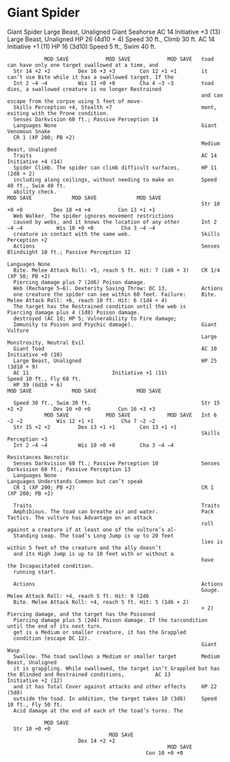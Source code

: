 # Giant Spider

Giant Spider
                                                                   Large Beast, Unaligned
      Giant Seahorse                                               AC 14 		                   Initiative +3 (13)
      Large Beast, Unaligned                                       HP 26 (4d10 + 4)
                                                                   Speed 30 ft., Climb 30 ft.
      AC 14 		                   Initiative +1 (11)
      HP 16 (3d10)
      Speed 5 ft., Swim 40 ft.

                MOD SAVE            MOD SAVE            MOD SAVE   toad can have only one target swallowed at a time, and
      Str 14 +2 +2         Dex 16 +3 +3        Con 12 +1 +1        it can’t use Bite while it has a swallowed target. If the
      Int 2 −4 −4          Wis 11 +0 +0        Cha 4 −3 −3         toad dies, a swallowed creature is no longer Restrained
                                                                   and can escape from the corpse using 5 feet of move-
      Skills Perception +4, Stealth +7                             ment, exiting with the Prone condition.
      Senses Darkvision 60 ft.; Passive Perception 14
      Languages None                                               Giant Venomous Snake
      CR 1 (XP 200; PB +2)
                                                                   Medium Beast, Unaligned
      Traits                                                       AC 14 		                  Initiative +4 (14)
      Spider Climb. The spider can climb difficult surfaces,       HP 11 (2d8 + 2)
      including along ceilings, without needing to make an         Speed 40 ft., Swim 40 ft.
      ability check.                                                         MOD SAVE             MOD SAVE             MOD SAVE
                                                                   Str 10 +0 +0          Dex 18 +4 +4         Con 13 +1 +1
      Web Walker. The spider ignores movement restrictions
      caused by webs, and it knows the location of any other       Int 2 −4 −4           Wis 10 +0 +0         Cha 3 −4 −4
      creature in contact with the same web.                       Skills Perception +2
      Actions                                                      Senses Blindsight 10 ft.; Passive Perception 12
                                                                   Languages None
      Bite. Melee Attack Roll: +5, reach 5 ft. Hit: 7 (1d8 + 3)    CR 1/4 (XP 50; PB +2)
      Piercing damage plus 7 (2d6) Poison damage.
      Web (Recharge 5–6). Dexterity Saving Throw: DC 13,           Actions
      one creature the spider can see within 60 feet. Failure:     Bite. Melee Attack Roll: +6, reach 10 ft. Hit: 6 (1d4 + 4)
      The target has the Restrained condition until the web is     Piercing damage plus 4 (1d8) Poison damage.
      destroyed (AC 10; HP 5; Vulnerability to Fire damage;
      Immunity to Poison and Psychic damage).                      Giant Vulture
                                                                   Large Monstrosity, Neutral Evil
      Giant Toad                                                   AC 10		                     Initiative +0 (10)
      Large Beast, Unaligned                                       HP 25 (3d10 + 9)
      AC 11 		                  Initiative +1 (11)                 Speed 10 ft., Fly 60 ft.
      HP 39 (6d10 + 6)                                                       MOD SAVE             MOD SAVE             MOD SAVE

      Speed 30 ft., Swim 30 ft.                                    Str 15 +2 +2          Dex 10 +0 +0         Con 16 +3 +3
                MOD SAVE            MOD SAVE            MOD SAVE   Int 6 −2 −2           Wis 12 +1 +1         Cha 7 −2 −2
      Str 15 +2 +2         Dex 13 +1 +1        Con 13 +1 +1
                                                                   Skills Perception +3
      Int 2 −4 −4          Wis 10 +0 +0        Cha 3 −4 −4
                                                                   Resistances Necrotic
      Senses Darkvision 60 ft.; Passive Perception 10              Senses Darkvision 60 ft.; Passive Perception 13
      Languages None                                               Languages Understands Common but can’t speak
      CR 1 (XP 200; PB +2)                                         CR 1 (XP 200; PB +2)

      Traits                                                       Traits
      Amphibious. The toad can breathe air and water.              Pack Tactics. The vulture has Advantage on an attack
                                                                   roll against a creature if at least one of the vulture’s al-
      Standing Leap. The toad’s Long Jump is up to 20 feet
                                                                   lies is within 5 feet of the creature and the ally doesn’t
      and its High Jump is up to 10 feet with or without a
                                                                   have the Incapacitated condition.
      running start.

      Actions                                                      Actions
                                                                   Gouge. Melee Attack Roll: +4, reach 5 ft. Hit: 9 (2d6
      Bite. Melee Attack Roll: +4, reach 5 ft. Hit: 5 (1d6 + 2)
                                                                   + 2) Piercing damage, and the target has the Poisoned
      Piercing damage plus 5 (2d4) Poison damage. If the tarcondition until the end of its next turn.
      get is a Medium or smaller creature, it has the Grappled
      condition (escape DC 12).
                                                                   Giant Wasp
      Swallow. The toad swallows a Medium or smaller target        Medium Beast, Unaligned
      it is grappling. While swallowed, the target isn’t Grappled but has the Blinded and Restrained conditions,          AC 13 		                    Initiative +2 (12)
      and it has Total Cover against attacks and other effects     HP 22 (5d8)
      outside the toad. In addition, the target takes 10 (3d6)     Speed 10 ft., Fly 50 ft.
      Acid damage at the end of each of the toad’s turns. The

                MOD SAVE
      Str 10 +0 +0
                                     MOD SAVE
                           Dex 14 +2 +2
                                                        MOD SAVE
                                                 Con 10 +0 +0
